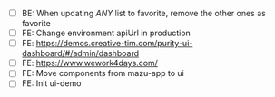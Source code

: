 - [ ] BE: When updating *ANY* list to favorite, remove the other ones as favorite
- [ ] FE: Change environment apiUrl in production
- [ ] FE: https://demos.creative-tim.com/purity-ui-dashboard/#/admin/dashboard
- [ ] FE: https://www.wework4days.com/
- [ ] FE: Move components from mazu-app to ui
- [ ] FE: Init ui-demo
